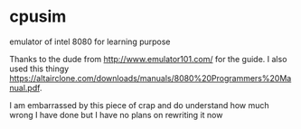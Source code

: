 # cpusim
emulator of intel 8080 for learning purpose

Thanks to the dude from http://www.emulator101.com/ for the guide. 
I also used this thingy https://altairclone.com/downloads/manuals/8080%20Programmers%20Manual.pdf.

I am embarrassed by this piece of crap and do understand how much wrong I have done but I have no plans on rewriting it now
